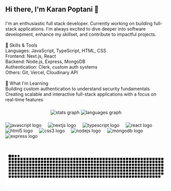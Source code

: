 <h2 align="left">Hi there, I'm Karan Poptani 👋</h2>

###

<p align="left">I'm an enthusiastic full stack developer. Currently working on building full-stack applications. I'm always excited to dive deeper into software development, enhance my skillset, and contribute to impactful projects.<br><br>🔧 Skills & Tools<br>Languages: JavaScript, TypeScript, HTML, CSS<br>Frontend: Next.js, React<br>Backend: Node.js, Express, MongoDB<br>Authentication: Clerk, custom auth systems<br>Others: Git, Vercel, Cloudinary API<br><br>🌱 What I'm Learning<br>Building custom authentication to understand security fundamentals<br>Creating scalable and interactive full-stack applications with a focus on real-time features</p>

###

<div align="center">
  <img src="https://github-readme-stats.vercel.app/api?username=karan06p&hide_title=true&hide_rank=false&show_icons=true&include_all_commits=false&count_private=false&disable_animations=false&theme=blue-green&locale=en&hide_border=false" height="150" alt="stats graph"  />
  <img src="https://github-readme-stats.vercel.app/api/top-langs?username=karan06p&locale=en&hide_title=false&layout=compact&card_width=320&langs_count=4&theme=rose_pine&hide_border=false" height="150" alt="languages graph"  />
</div>

###

<div align="left">
  <img src="https://cdn.jsdelivr.net/gh/devicons/devicon/icons/javascript/javascript-original.svg" height="30" alt="javascript logo"  />
  <img width="12" />
  <img src="https://img.shields.io/badge/Next.js-000000?logo=nextdotjs&logoColor=white&style=for-the-badge" height="30" alt="nextjs logo"  />
  <img width="12" />
  <img src="https://cdn.jsdelivr.net/gh/devicons/devicon/icons/typescript/typescript-original.svg" height="30" alt="typescript logo"  />
  <img width="12" />
  <img src="https://cdn.simpleicons.org/react/61DAFB" height="30" alt="react logo"  />
  <img width="12" />
  <img src="https://cdn.jsdelivr.net/gh/devicons/devicon/icons/html5/html5-original.svg" height="30" alt="html5 logo"  />
  <img width="12" />
  <img src="https://cdn.jsdelivr.net/gh/devicons/devicon/icons/css3/css3-original.svg" height="30" alt="css3 logo"  />
  <img width="12" />
  <img src="https://skillicons.dev/icons?i=nodejs" height="30" alt="nodejs logo"  />
  <img width="12" />
  <img src="https://img.shields.io/badge/MongoDB-47A248?logo=mongodb&logoColor=white&style=for-the-badge" height="30" alt="mongodb logo"  />
  <img width="12" />
  <img src="https://img.shields.io/badge/Express-000000?logo=express&logoColor=white&style=for-the-badge" height="30" alt="express logo"  />
</div>

###

<br clear="both">

<picture>
  <source media="(prefers-color-scheme: dark)" srcset="https://raw.githubusercontent.com/karan06p/karan06p/output/github-snake-dark.svg" />
  <source media="(prefers-color-scheme: light)" srcset="https://raw.githubusercontent.com/karan06p/karan06p/output/github-snake.svg" />
  <img alt="github-snake" src="https://raw.githubusercontent.com/karan06p/karan06p/output/github-snake.svg" />
</picture>

###
